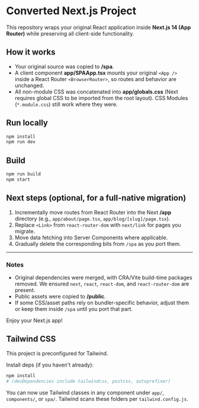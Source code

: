 # Converted Next.js Project

This repository wraps your original React application inside **Next.js 14 (App Router)** while preserving all client-side functionality.

## How it works
- Your original source was copied to **/spa**.
- A client component **app/SPAApp.tsx** mounts your original `<App />` inside a React Router `<BrowserRouter>`, so routes and behavior are unchanged.
- All non-module CSS was concatenated into **app/globals.css** (Next requires global CSS to be imported from the root layout). CSS Modules (`*.module.css`) still work where they were.

## Run locally
```bash
npm install
npm run dev
```

## Build
```bash
npm run build
npm start
```

## Next steps (optional, for a full-native migration)
1. Incrementally move routes from React Router into the Next **/app** directory (e.g., `app/about/page.tsx`, `app/blog/[slug]/page.tsx`).
2. Replace `<Link>` from `react-router-dom` with `next/link` for pages you migrate.
3. Move data fetching into Server Components where applicable.
4. Gradually delete the corresponding bits from `/spa` as you port them.

---

### Notes
- Original dependencies were merged, with CRA/Vite build-time packages removed. We ensured `next`, `react`, `react-dom`, and `react-router-dom` are present.
- Public assets were copied to **/public**.
- If some CSS/asset paths rely on bundler-specific behavior, adjust them or keep them inside `/spa` until you port that part.

Enjoy your Next.js app!

## Tailwind CSS

This project is preconfigured for Tailwind.

Install deps (if you haven't already):
```bash
npm install
# (devDependencies include tailwindcss, postcss, autoprefixer)
```

You can now use Tailwind classes in any component under `app/`, `components/`, or `spa/`.
Tailwind scans these folders per `tailwind.config.js`.
